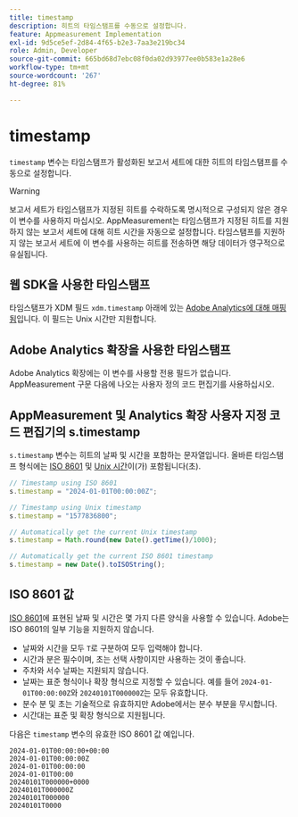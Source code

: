 ```yaml
---
title: timestamp
description: 히트의 타임스탬프를 수동으로 설정합니다.
feature: Appmeasurement Implementation
exl-id: 9d5ce5ef-2d84-4f65-b2e3-7aa3e219bc34
role: Admin, Developer
source-git-commit: 665bd68d7ebc08f0da02d93977ee0b583e1a28e6
workflow-type: tm+mt
source-wordcount: '267'
ht-degree: 81%

---
```


# timestamp

`timestamp` 변수는 타임스탬프가 활성화된 보고서 세트에 대한 히트의 타임스탬프를 수동으로 설정합니다.

>[!WARNING]
>
>보고서 세트가 타임스탬프가 지정된 히트를 수락하도록 명시적으로 구성되지 않은 경우 이 변수를 사용하지 마십시오. AppMeasurement는 타임스탬프가 지정된 히트를 지원하지 않는 보고서 세트에 대해 히트 시간을 자동으로 설정합니다. 타임스탬프를 지원하지 않는 보고서 세트에 이 변수를 사용하는 히트를 전송하면 해당 데이터가 영구적으로 유실됩니다.

## 웹 SDK을 사용한 타임스탬프

타임스탬프가 XDM 필드 `xdm.timestamp` 아래에 있는 [Adobe Analytics에 대해 매핑됨](https://experienceleague.adobe.com/docs/analytics/implementation/aep-edge/xdm-var-mapping.html?lang=ko)입니다. 이 필드는 Unix 시간만 지원합니다.

## Adobe Analytics 확장을 사용한 타임스탬프

Adobe Analytics 확장에는 이 변수를 사용할 전용 필드가 없습니다. AppMeasurement 구문 다음에 나오는 사용자 정의 코드 편집기를 사용하십시오.

## AppMeasurement 및 Analytics 확장 사용자 지정 코드 편집기의 s.timestamp

`s.timestamp` 변수는 히트의 날짜 및 시간을 포함하는 문자열입니다. 올바른 타임스탬프 형식에는 [ISO 8601](https://en.wikipedia.org/wiki/ISO_8601) 및 [Unix 시간](https://en.wikipedia.org/wiki/Unix_time)이(가) 포함됩니다(초).

```js
// Timestamp using ISO 8601
s.timestamp = "2024-01-01T00:00:00Z";

// Timestamp using Unix timestamp
s.timestamp = "1577836800";

// Automatically get the current Unix timestamp
s.timestamp = Math.round(new Date().getTime()/1000);

// Automatically get the current ISO 8601 timestamp
s.timestamp = new Date().toISOString();
```

## ISO 8601 값

[ISO 8601](https://en.wikipedia.org/wiki/ISO_8601)에 표현된 날짜 및 시간은 몇 가지 다른 양식을 사용할 수 있습니다. Adobe는 ISO 8601의 일부 기능을 지원하지 않습니다.

* 날짜와 시간을 모두 `T`로 구분하여 모두 입력해야 합니다.
* 시간과 분은 필수이며, 초는 선택 사항이지만 사용하는 것이 좋습니다.
* 주차와 서수 날짜는 지원되지 않습니다.
* 날짜는 표준 형식이나 확장 형식으로 지정할 수 있습니다. 예를 들어 `2024-01-01T00:00:00Z`와 `20240101T000000Z`는 모두 유효합니다.
* 분수 분 및 초는 기술적으로 유효하지만 Adobe에서는 분수 부분을 무시합니다.
* 시간대는 표준 및 확장 형식으로 지원됩니다.

다음은 `timestamp` 변수의 유효한 ISO 8601 값 예입니다.

```text
2024-01-01T00:00:00+00:00
2024-01-01T00:00:00Z
2024-01-01T00:00:00
2024-01-01T00:00
20240101T000000+0000
20240101T000000Z
20240101T000000
20240101T0000
```
